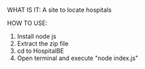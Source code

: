 WHAT IS IT: A site to locate hospitals 

HOW TO USE:
1. Install node js
2. Extract the zip file
3. cd to HospitalBE
4. Open terminal and execute "node index.js"
